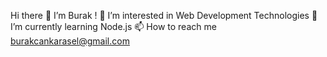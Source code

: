 Hi there 👋 I’m Burak !
👀 I’m interested in Web Development Technologies
🌱 I’m currently learning Node.js
📫 How to reach me burakcankarasel@gmail.com

<!---
burakkarasel/burakkarasel is a ✨ special ✨ repository because its `README.md` (this file) appears on your GitHub profile.
You can click the Preview link to take a look at your changes.
--->
